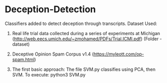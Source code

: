 # Deception-Detection

Classifiers added to detect deception through transcripts.
Dataset Used: 
1. Real life trial data collected during a series of experiments at Michigan (http://web.eecs.umich.edu/~zmohamed/PDFs/Trial.ICMI.pdf) (Folder - dataset)
2. Deceptive Opinion Spam Corpus v1.4 (https://myleott.com/op-spam.html)


1. The first basic approach: The file SVM.py classifies using PCA, then SVM. 
   To execute:
      python3 SVM.py
